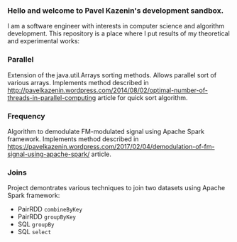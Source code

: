 ### Hello and welcome to Pavel Kazenin's development sandbox. 

I am a software engineer with interests in computer science and algorithm development. 
This repository is a place where I put results of my theoretical and experimental works:

### Parallel
Extension of the java.util.Arrays sorting methods. Allows parallel sort of various arrays. 
Implements method described in 
http://pavelkazenin.wordpress.com/2014/08/02/optimal-number-of-threads-in-parallel-computing 
article for quick sort algorithm.


### Frequency
Algorithm to demodulate FM-modulated signal using Apache Spark framework.
Implements method described in 
https://pavelkazenin.wordpress.com/2017/02/04/demodulation-of-fm-signal-using-apache-spark/
article.

### Joins
Project demontrates various techniques to join two datasets using Apache Spark framework:

* PairRDD `combineByKey`
* PairRDD `groupByKey`
* SQL `groupBy`
* SQL `select`


